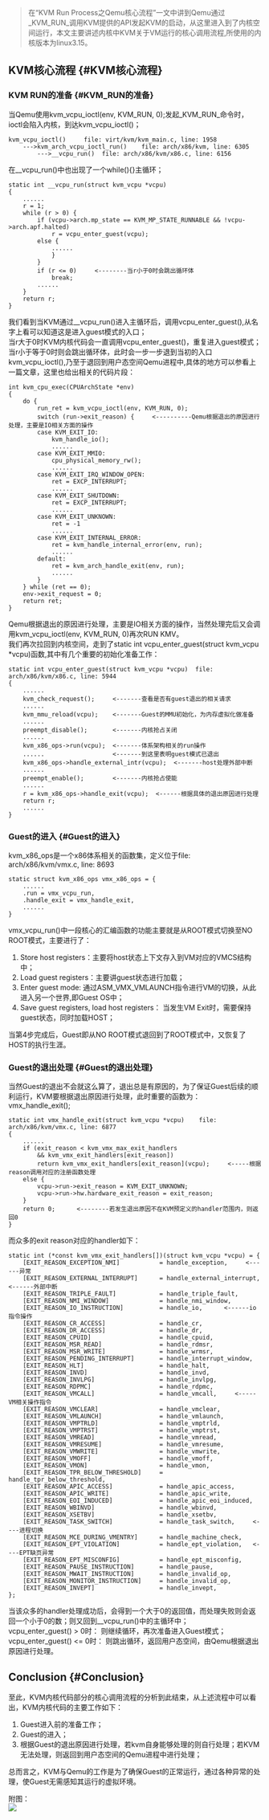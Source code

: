 > 在“KVM Run Process之Qemu核心流程”一文中讲到Qemu通过_KVM\_RUN_调用KVM提供的API发起KVM的启动，从这里进入到了内核空间运行，本文主要讲述内核中KVM关于VM运行的核心调用流程,所使用的内核版本为linux3.15。

## KVM核心流程 {#KVM核心流程}

### KVM RUN的准备 {#KVM_RUN的准备}

当Qemu使用kvm\_vcpu\_ioctl\(env, KVM\_RUN, 0\);发起_KVM\_RUN_命令时，ioctl会陷入内核，到达kvm\_vcpu\_ioctl\(\)；

```
kvm_vcpu_ioctl()     file: virt/kvm/kvm_main.c, line: 1958
    --->kvm_arch_vcpu_ioctl_run()    file: arch/x86/kvm, line: 6305
        --->__vcpu_run()  file: arch/x86/kvm/x86.c, line: 6156
```

在\_\_vcpu\_run\(\)中也出现了一个while\(\){}主循环；

```
static int __vcpu_run(struct kvm_vcpu *vcpu)
{
	......
	r = 1;
	while (r > 0) {
		if (vcpu->arch.mp_state == KVM_MP_STATE_RUNNABLE && !vcpu->arch.apf.halted)
			r = vcpu_enter_guest(vcpu);
		else {
			......
			}
		}
		if (r <= 0)     <--------当r小于0时会跳出循环体
			break;
		......
	}
	return r;
}
```

我们看到当KVM通过\_\_vcpu\_run\(\)进入主循环后，调用vcpu\_enter\_guest\(\),从名字上看可以知道这是进入guest模式的入口；  
当r大于0时KVM内核代码会一直调用vcpu\_enter\_guest\(\)，重复进入guest模式；  
当r小于等于0时则会跳出循环体，此时会一步一步退到当初的入口kvm\_vcpu\_ioctl\(\),乃至于退回到用户态空间Qemu进程中,具体的地方可以参看上一篇文章，这里也给出相关的代码片段：

```
int kvm_cpu_exec(CPUArchState *env)
{
    do {
        run_ret = kvm_vcpu_ioctl(env, KVM_RUN, 0);
        switch (run->exit_reason) {     <----------Qemu根据退出的原因进行处理，主要是IO相关方面的操作
        case KVM_EXIT_IO:
        	kvm_handle_io();
			......
        case KVM_EXIT_MMIO:
        	cpu_physical_memory_rw();
			......
        case KVM_EXIT_IRQ_WINDOW_OPEN:
        	ret = EXCP_INTERRUPT;
            ......
        case KVM_EXIT_SHUTDOWN:
        	ret = EXCP_INTERRUPT;
            ......
        case KVM_EXIT_UNKNOWN:
        	ret = -1
            ......
        case KVM_EXIT_INTERNAL_ERROR:
        	ret = kvm_handle_internal_error(env, run);
            ......
        default:
        	ret = kvm_arch_handle_exit(env, run);
            ......
        }
    } while (ret == 0);
    env->exit_request = 0;
    return ret;
}
```

Qemu根据退出的原因进行处理，主要是IO相关方面的操作，当然处理完后又会调用kvm\_vcpu\_ioctl\(env, KVM\_RUN, 0\)再次RUN KMV。  
我们再次拉回到内核空间，走到了static int vcpu\_enter\_guest\(struct kvm\_vcpu \*vcpu\)函数,其中有几个重要的初始化准备工作：

```
static int vcpu_enter_guest(struct kvm_vcpu *vcpu)  file: arch/x86/kvm/x86.c, line: 5944
{
	......
	kvm_check_request();     <-------查看是否有guest退出的相关请求
	......
	kvm_mmu_reload(vcpu);    <-------Guest的MMU初始化，为内存虚拟化做准备
	......
	preempt_disable();       <-------内核抢占关闭
	......
	kvm_x86_ops->run(vcpu);  <-------体系架构相关的run操作
	......                   <-------到这里表明guest模式已退出
	kvm_x86_ops->handle_external_intr(vcpu);  <-------host处理外部中断
	......
	preempt_enable();        <-------内核抢占使能
	......
	r = kvm_x86_ops->handle_exit(vcpu);  <------根据具体的退出原因进行处理
	return r;
	......
}
```

### Guest的进入 {#Guest的进入}

kvm\_x86\_ops是一个x86体系相关的函数集，定义位于file: arch/x86/kvm/vmx.c, line: 8693

```
static struct kvm_x86_ops vmx_x86_ops = {
	......
	.run = vmx_vcpu_run,
	.handle_exit = vmx_handle_exit,
	......
}
```

vmx\_vcpu\_run\(\)中一段核心的汇编函数的功能主要就是从ROOT模式切换至NO ROOT模式，主要进行了：

1. Store host registers：主要将host状态上下文存入到VM对应的VMCS结构中；
2. Load guest registers：主要讲guest状态进行加载；
3. Enter guest mode: 通过ASM\_VMX\_VMLAUNCH指令进行VM的切换，从此进入另一个世界,即Guest OS中；
4. Save guest registers, load host registers： 当发生VM Exit时，需要保持guest状态，同时加载HOST；

当第4步完成后，Guest即从NO ROOT模式退回到了ROOT模式中，又恢复了HOST的执行生涯。

### Guest的退出处理 {#Guest的退出处理}

当然Guest的退出不会就这么算了，退出总是有原因的，为了保证Guest后续的顺利运行，KVM要根据退出原因进行处理，此时重要的函数为：vmx\_handle\_exit\(\);

```
static int vmx_handle_exit(struct kvm_vcpu *vcpu)    file: arch/x86/kvm/vmx.c, line: 6877
{
	......
	if (exit_reason < kvm_vmx_max_exit_handlers
	    && kvm_vmx_exit_handlers[exit_reason])
		return kvm_vmx_exit_handlers[exit_reason](vcpu);     <-----根据reason调用对应的注册函数处理
	else {
		vcpu->run->exit_reason = KVM_EXIT_UNKNOWN;
		vcpu->run->hw.hardware_exit_reason = exit_reason;
	}
	return 0;      <--------若发生退出原因不在KVM预定义的handler范围内，则返回0
}
```

而众多的exit reason对应的handler如下：

```
static int (*const kvm_vmx_exit_handlers[])(struct kvm_vcpu *vcpu) = {
	[EXIT_REASON_EXCEPTION_NMI]           = handle_exception,     <------异常
	[EXIT_REASON_EXTERNAL_INTERRUPT]      = handle_external_interrupt,  <------外部中断
	[EXIT_REASON_TRIPLE_FAULT]            = handle_triple_fault,
	[EXIT_REASON_NMI_WINDOW]	          = handle_nmi_window,
	[EXIT_REASON_IO_INSTRUCTION]          = handle_io,      <------io指令操作
	[EXIT_REASON_CR_ACCESS]               = handle_cr,
	[EXIT_REASON_DR_ACCESS]               = handle_dr,
	[EXIT_REASON_CPUID]                   = handle_cpuid,
	[EXIT_REASON_MSR_READ]                = handle_rdmsr,
	[EXIT_REASON_MSR_WRITE]               = handle_wrmsr,
	[EXIT_REASON_PENDING_INTERRUPT]       = handle_interrupt_window,
	[EXIT_REASON_HLT]                     = handle_halt,
	[EXIT_REASON_INVD]		              = handle_invd,
	[EXIT_REASON_INVLPG]		          = handle_invlpg,
	[EXIT_REASON_RDPMC]                   = handle_rdpmc,
	[EXIT_REASON_VMCALL]                  = handle_vmcall,     <-----VM相关操作指令
	[EXIT_REASON_VMCLEAR]	              = handle_vmclear,
	[EXIT_REASON_VMLAUNCH]                = handle_vmlaunch,
	[EXIT_REASON_VMPTRLD]                 = handle_vmptrld,
	[EXIT_REASON_VMPTRST]                 = handle_vmptrst,
	[EXIT_REASON_VMREAD]                  = handle_vmread,
	[EXIT_REASON_VMRESUME]                = handle_vmresume,
	[EXIT_REASON_VMWRITE]                 = handle_vmwrite,
	[EXIT_REASON_VMOFF]                   = handle_vmoff,
	[EXIT_REASON_VMON]                    = handle_vmon,
	[EXIT_REASON_TPR_BELOW_THRESHOLD]     = handle_tpr_below_threshold,
	[EXIT_REASON_APIC_ACCESS]             = handle_apic_access,
	[EXIT_REASON_APIC_WRITE]              = handle_apic_write,
	[EXIT_REASON_EOI_INDUCED]             = handle_apic_eoi_induced,
	[EXIT_REASON_WBINVD]                  = handle_wbinvd,
	[EXIT_REASON_XSETBV]                  = handle_xsetbv,
	[EXIT_REASON_TASK_SWITCH]             = handle_task_switch,     <----进程切换
	[EXIT_REASON_MCE_DURING_VMENTRY]      = handle_machine_check,
	[EXIT_REASON_EPT_VIOLATION]	          = handle_ept_violation,   <----EPT缺页异常
	[EXIT_REASON_EPT_MISCONFIG]           = handle_ept_misconfig,
	[EXIT_REASON_PAUSE_INSTRUCTION]       = handle_pause,
	[EXIT_REASON_MWAIT_INSTRUCTION]	      = handle_invalid_op,
	[EXIT_REASON_MONITOR_INSTRUCTION]     = handle_invalid_op,
	[EXIT_REASON_INVEPT]                  = handle_invept,
};
```

当该众多的handler处理成功后，会得到一个大于0的返回值，而处理失败则会返回一个小于0的数；则又回到\_\_vcpu\_run\(\)中的主循环中；  
vcpu\_enter\_guest\(\) &gt; 0时： 则继续循环，再次准备进入Guest模式；  
vcpu\_enter\_guest\(\) &lt;= 0时： 则跳出循环，返回用户态空间，由Qemu根据退出原因进行处理。

## Conclusion {#Conclusion}

至此，KVM内核代码部分的核心调用流程的分析到此结束，从上述流程中可以看出，KVM内核代码的主要工作如下：

1. Guest进入前的准备工作；
2. Guest的进入；
3. 根据Guest的退出原因进行处理，若kvm自身能够处理的则自行处理；若KVM无法处理，则返回到用户态空间的Qemu进程中进行处理；

总而言之，KVM与Qemu的工作是为了确保Guest的正常运行，通过各种异常的处理，使Guest无需感知其运行的虚拟环境。

附图：  
![](http://7ktq2s.com1.z0.glb.clouddn.com/2.png)

